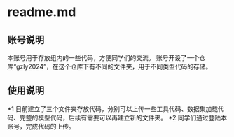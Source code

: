 # readme.md # 
## 账号说明 ## 
本账号用于存放组内的一些代码，方便同学们的交流。
账号开设了一个仓库“gzly2024”，在这个仓库下有不同的文件夹，用于不同类型代码的存储。
## 使用说明 ## 
*1 目前建立了三个文件夹存放代码，分别可以上传一些工具代码、数据集加载代码、完整的模型代码，后续有需要可以再建立新的文件夹。
*2 同学们通过登陆本账号，完成代码的上传。

